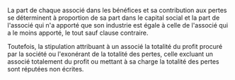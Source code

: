 La part de chaque associé dans les bénéfices et sa contribution aux pertes se déterminent à proportion de sa part dans le capital social et la part de l'associé qui n'a apporté que son industrie est égale à celle de l'associé qui a le moins apporté, le tout sauf clause contraire.

Toutefois, la stipulation attribuant à un associé la totalité du profit procuré par la société ou l'exonérant de la totalité des pertes, celle excluant un associé totalement du profit ou mettant à sa charge la totalité des pertes sont réputées non écrites.
